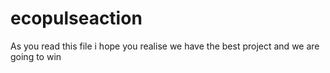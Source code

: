 # ecopulseaction
As you read this file i hope you realise we have the best project and we are going to win
